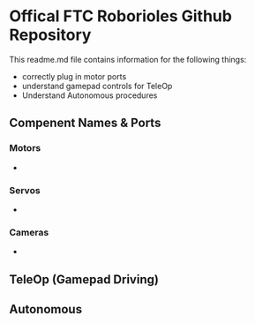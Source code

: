 # Offical FTC Roborioles Github Repository
This readme.md file contains information for the following things:
- correctly plug in motor ports 
- understand gamepad controls for TeleOp 
- Understand Autonomous procedures


## Compenent Names & Ports
### Motors
- 
### Servos
- 
### Cameras
-

## TeleOp (Gamepad Driving)


## Autonomous

